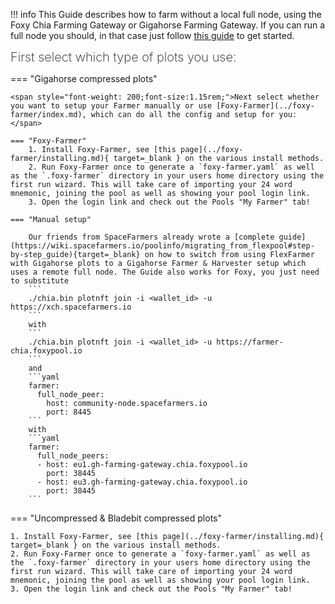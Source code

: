 !!! info
    This Guide describes how to farm without a local full node, using the Foxy Chia Farming Gateway or Gigahorse Farming Gateway. If you can run a full node you should, in that case just follow [this guide](../foxy-pool/pools/chia/getting-started.md) to get started.

<span style="font-weight: 200;font-size:1.25rem;">First select which type of plots you use:</span>

=== "Gigahorse compressed plots"

    <span style="font-weight: 200;font-size:1.15rem;">Next select whether you want to setup your Farmer manually or use [Foxy-Farmer](../foxy-farmer/index.md), which can do all the config and setup for you:</span>

    === "Foxy-Farmer"
        1. Install Foxy-Farmer, see [this page](../foxy-farmer/installing.md){ target=_blank } on the various install methods.
        2. Run Foxy-Farmer once to generate a `foxy-farmer.yaml` as well as the `.foxy-farmer` directory in your users home directory using the first run wizard. This will take care of importing your 24 word mnemonic, joining the pool as well as showing your pool login link.
        3. Open the login link and check out the Pools "My Farmer" tab!

    === "Manual setup"

        Our friends from SpaceFarmers already wrote a [complete guide](https://wiki.spacefarmers.io/poolinfo/migrating_from_flexpool#step-by-step_guide){target=_blank} on how to switch from using FlexFarmer with Gigahorse plots to a Gigahorse Farmer & Harvester setup which uses a remote full node. The Guide also works for Foxy, you just need to substitute
        ```
        ./chia.bin plotnft join -i <wallet_id> -u https://xch.spacefarmers.io
        ```
        with
        ```
        ./chia.bin plotnft join -i <wallet_id> -u https://farmer-chia.foxypool.io
        ```
        and
        ```yaml
        farmer:
          full_node_peer:
            host: community-node.spacefarmers.io
            port: 8445
        ```
        with
        ```yaml
        farmer:
          full_node_peers:
          - host: eu1.gh-farming-gateway.chia.foxypool.io
            port: 38445
          - host: eu3.gh-farming-gateway.chia.foxypool.io
            port: 38445
        ```

=== "Uncompressed & Bladebit compressed plots"

    1. Install Foxy-Farmer, see [this page](../foxy-farmer/installing.md){ target=_blank } on the various install methods.
    2. Run Foxy-Farmer once to generate a `foxy-farmer.yaml` as well as the `.foxy-farmer` directory in your users home directory using the first run wizard. This will take care of importing your 24 word mnemonic, joining the pool as well as showing your pool login link.
    3. Open the login link and check out the Pools "My Farmer" tab!
